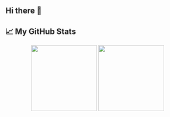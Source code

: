 ## Hi there 👋
## 📈 **My GitHub Stats**

<div align="center">
  <img height="180em" src="https://github-readme-stats.vercel.app/api?username=TimBjorkegren&show_icons=true&hide_border=true&theme=radical" />
  <img height="180em" src="https://github-readme-stats.vercel.app/api/top-langs/?username=TimBjorkegren&layout=compact&hide_border=true&theme=radical" />
</div>
<!--
**TimBjorkegren/TimBjorkegren** is a ✨ _special_ ✨ repository because its `README.md` (this file) appears on your GitHub profile.

Here are some ideas to get you started:

- 🔭 I’m currently working on ...
- 🌱 I’m currently learning ...
- 👯 I’m looking to collaborate on ...
- 🤔 I’m looking for help with ...
- 💬 Ask me about ...
- 📫 How to reach me: ...
- 😄 Pronouns: ...
- ⚡ Fun fact: ...
-->
